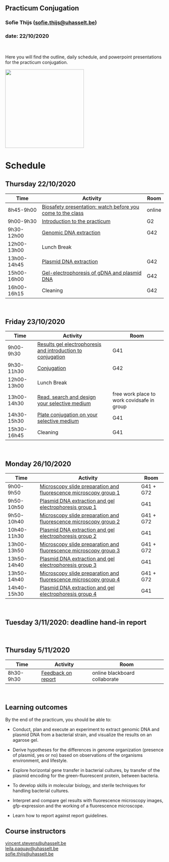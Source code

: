 ## Practicum Conjugation
### Sofie Thijs (sofie.thijs@uhasselt.be)
### date: 22/10/2020


&nbsp;
&nbsp;
&nbsp;


Here you will find the outline, daily schedule, and powerpoint presentations for the practicum conjugation.


<img src="https://cdn.dribbble.com/users/1105422/screenshots/3165529/bacterias.gif" width="250px">


# Schedule
## Thursday 22/10/2020
| Time  | Activity | Room |
| ------------- | ------------- |------------- |
| 8h45-9h00     | [Biosafety presentation: watch before you come to the class](https://github.com/Sofie8/Practicum_conjugation_MOGEN/blob/main/Biosafety.md)| online |
| 9h00-9h30   | [Introduction to the practicum](https://github.com/Sofie8/Course-MOGEN/blob/main/INTRO.md)| G2 |
| 9h30-12h00   | [Genomic DNA extraction](https://github.com/Sofie8/Practicum_conjugation_MOGEN/blob/main/gDNA%2Bplasmid%2BGEF.md)| G42 |
| 12h00-13h00   | Lunch Break  |
| 13h00-14h45   | [Plasmid DNA extraction](https://github.com/Sofie8/Practicum_conjugation_MOGEN/blob/main/gDNA+plasmid+GEF.md)| G42 |
| 15h00-16h00   | [Gel-electrophoresis of gDNA and plasmid DNA](https://github.com/Sofie8/Practicum_conjugation_MOGEN/blob/main/gDNA+plasmid+GEF.md)| G42 |
| 16h00-16h15   | Cleaning| G42 |

&nbsp;

## Friday 23/10/2020
| Time  | Activity | Room |
| ------------- | ------------- |------------- |
| 9h00-9h30   | [Results gel electrophoresis and introduction to conjugation]()| G41 |
| 9h30-11h30   | [Conjugation]()| G42 |
| 12h00-13h00   | Lunch Break  |
| 13h00-14h30   | [Read, search and design your selective medium]() | free work place to work covidsafe in group |
| 14h30-15h30   | [Plate conjugation on your selective medium]()| G41 |
| 15h30-16h45   | Cleaning| G41 |

&nbsp;

## Monday 26/10/2020
| Time  | Activity | Room |
| ------------- | ------------- |------------- |
| 9h00-9h50   | [Microscopy slide preparation and fluorescence microscopy group 1]()| G41 + G72 |
| 9h50-10h50   | [Plasmid DNA extraction and gel electrophoresis group 1]()| G41 |
| 9h50-10h40   | [Microscopy slide preparation and fluorescence microscopy group 2]()| G41 + G72 |
| 10h40-11h30   | [Plasmid DNA extraction and gel electrophoresis group 2]()| G41 |
| 13h00-13h50   | [Microscopy slide preparation and fluorescence microscopy group 3]()| G41 + G72 |
| 13h50-14h40   | [Plasmid DNA extraction and gel electrophoresis group 3]()| G41 |
| 13h50-14h40   | [Microscopy slide preparation and fluorescence microscopy group 4]()| G41 + G72 |
| 14h40-15h30   | [Plasmid DNA extraction and gel electrophoresis group 4]()| G41 |

&nbsp;

## Tuesday 3/11/2020: deadline hand-in report 

&nbsp;

## Thursday 5/11/2020
| Time  | Activity | Room |
| ------------- | ------------- |------------- |
| 8h30-9h30| [Feedback on report]() | online blackboard collaborate |

&nbsp;

## Learning outcomes
By the end of the practicum, you should be able to:  

- Conduct, plan and execute an experiment to extract genomic DNA and plasmid DNA from a bacterial strain, and visualize the results on an agarose gel.  

- Derive hypotheses for the differences in genome organization (presence of plasmid, yes or no) based on observations of the organisms environment, and lifestyle.  

- Explore horizontal gene transfer in bacterial cultures, by transfer of the plasmid encoding for the green-fluorescent protein, between bacteria.  

- To develop skills in molecular biology, and sterile techniques for handling bacterial cultures.  

- Interpret and compare gel results with fluorescence microscopy images, gfp-expression and the working of a fluorescence microscope.  

- Learn how to report against report guidelines.  


## Course instructors
vincent.stevens@uhasselt.be  
leila.paquay@uhasselt.be  
sofie.thijs@uhasselt.be  

